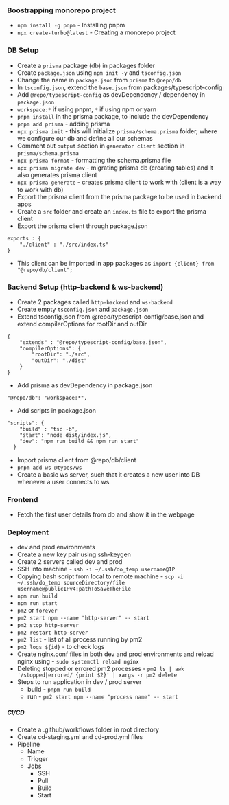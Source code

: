 
### Boostrapping monorepo project
- `npm install -g pnpm` - Installing pnpm
- `npx create-turbo@latest` - Creating a monorepo project

### DB Setup
- Create a `prisma` package (db) in packages folder
- Create `package.json` using `npm init -y` and `tsconfig.json`
- Change the name in `package.json` from `prisma` to `@repo/db`
- In `tsconfig.json`, extend the `base.json` from packages/typescript-config
- Add `@repo/typescript-config` as devDependency / dependency in `package.json`
- `workspace:*` if using pnpm, `*` if using npm or yarn
- `pnpm install` in the prisma package, to include the devDependency
- `pnpm add prisma` - adding prisma
- `npx prisma init` - this will initialize `prisma/schema.prisma` folder, where we configure our db and define all our schemas
- Comment out `output` section in `generator client` section in `prisma/schema.prisma`
- `npx prisma format` - formatting the schema.prisma file
- `npx prisma migrate dev` - migrating prisma db (creating tables) and it also generates prisma client
- `npx prisma generate` - creates prisma client to work with (client is a way to work with db)
- Export the prisma client from the prisma package to be used in backend apps
- Create a `src` folder and create an `index.ts` file to export the prisma client
- Export the prisma client through package.json
```JS
exports : {
    "./client" : "./src/index.ts"
}
```
- This client can be imported in app packages as `import {client} from "@repo/db/client";`


### Backend Setup (http-backend & ws-backend)
- Create 2 packages called `http-backend` and `ws-backend`
- Create empty `tsconfig.json` and `package.json`
- Extend tsconfig.json from @repo/typescript-config/base.json and extend compilerOptions for rootDir and outDir
```JS
{
    "extends" : "@repo/typescript-config/base.json",
    "compilerOptions": {
        "rootDir": "./src",
        "outDir": "./dist"
    }
}
```
- Add prisma as devDependency in package.json
```JS
"@repo/db": "workspace:*",
```
- Add scripts in package.json
```JS
"scripts": {
    "build" : "tsc -b",
    "start": "node dist/index.js",
    "dev": "npm run build && npm run start"
  }
```
- Import prisma client from @repo/db/client
- `pnpm add ws @types/ws`
- Create a basic ws server, such that it creates a new user into DB whenever a user connects to ws

### Frontend
- Fetch the first user details from db and show it in the webpage

### Deployment
- dev and prod environments
- Create a new key pair using ssh-keygen
- Create 2 servers called dev and prod
- SSH into machine - `ssh -i ~/.ssh/do_temp username@IP`
- Copying bash script from local to remote machine - `scp -i ~/.ssh/do_temp sourceDirectory/file username@publicIPv4:pathToSaveTheFile`
- `npm run build`
- `npm run start`
- `pm2` or `forever`
- `pm2 start npm --name "http-server" -- start`
- `pm2 stop http-server`
- `pm2 restart http-server`
- `pm2 list` - list of all process running by pm2
- `pm2 logs ${id}` - to check logs
- Create nginx.conf files in both dev and prod environments and reload nginx using - `sudo systemctl reload nginx`
- Deleting stopped or errored pm2 processes - `pm2 ls | awk '/stopped|errored/ {print $2}' | xargs -r pm2 delete`
- Steps to run application in dev / prod server
    - build - `pnpm run build`
    - run - `pm2 start npm --name "process name" -- start`
##### CI/CD
- Create a .github/workflows folder in root directory
- Create cd-staging.yml and cd-prod.yml files
- Pipeline
    - Name
    - Trigger
    - Jobs
        - SSH
        - Pull
        - Build
        - Start
